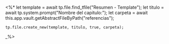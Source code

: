<%*
	let template = await tp.file.find_tfile("Resumen - Template");
	let titulo = await tp.system.prompt("Nombre del capitulo:");
	let carpeta = await this.app.vault.getAbstractFileByPath("referencias");

	tp.file.create_new(template, titulo, true, carpeta);
_%>